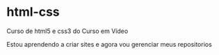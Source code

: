 # html-css
 Curso de html5 e css3 do Curso em Vídeo

 Estou aprendendo a criar sites e agora vou gerenciar meus repositorios
